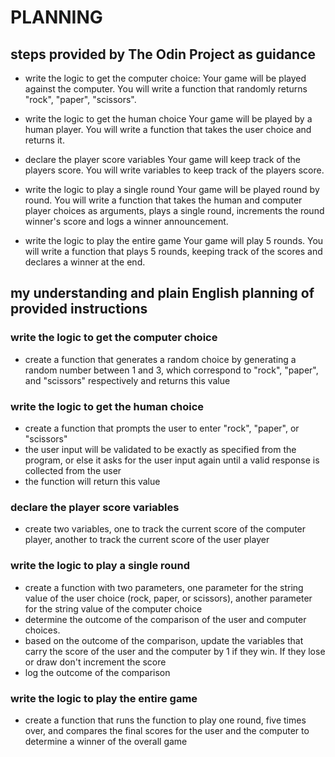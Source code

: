 # PLANNING

## steps provided by The Odin Project as guidance


- write the logic to get the computer choice:
    Your game will be played against the computer. You will write a function that randomly returns "rock", "paper", "scissors".

- write the logic to get the human choice
    Your game will be played by a human player. You will write a function that takes the user choice and returns it.

- declare the player score variables
    Your game will keep track of the players score. You will write variables to keep track of the players score.

- write the logic to play a single round
    Your game will be played round by round. You will write a function that takes the human and computer player choices as arguments, plays a single round, increments the round winner's score and logs a winner announcement.

- write the logic to play the entire game
    Your game will play 5 rounds. You will write a function that plays 5 rounds, keeping track of the scores and declares a winner at the end.


## my understanding and plain English planning of provided instructions

### write the logic to get the computer choice

- create a function that generates a random choice by generating a random number between 1 and 3, which correspond to "rock", "paper", and "scissors" respectively and returns this value

### write the logic to get the human choice

- create a function that prompts the user to enter "rock", "paper", or "scissors"
- the user input will be validated to be exactly as specified from the program, or else it asks for the user input again until a valid response is collected from the user
- the function will return this value

### declare the player score variables

- create two variables, one to track the current score of the computer player, another to track the current score of the user player

### write the logic to play a single round

- create a function with two parameters, one parameter for the string value of the user choice (rock, paper, or scissors), another parameter for the string value of the computer choice
- determine the outcome of the comparison of the user and computer choices.
- based on the outcome of the comparison, update the variables that carry the score of the user and the computer by 1 if they win. If they lose or draw don't increment the score
- log the outcome of the comparison

### write the logic to play the entire game

- create a function that runs the function to play one round, five times over, and compares the final scores for the user and the computer to determine a winner of the overall game